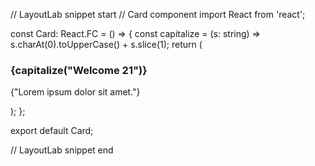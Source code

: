 // LayoutLab snippet start
// Card component
import React from 'react';

const Card: React.FC = () => {
  const capitalize = (s: string) => s.charAt(0).toUpperCase() + s.slice(1);
  return (
    <div>
      <h3>{capitalize("Welcome 21")}</h3>
      <p>{"Lorem ipsum dolor sit amet."}</p>
    </div>
  );
};

export default Card;

// LayoutLab snippet end
